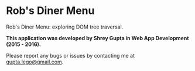 Rob's Diner Menu
==========

Rob's Diner Menu: exploring DOM tree traversal.

**This application was developed by Shrey Gupta in Web App Development (2015 - 2016).**

Please report any bugs or issues by contacting me at gupta.lego@gmail.com.
